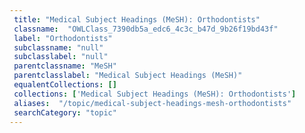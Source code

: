 ```yaml
--- 
 title: "Medical Subject Headings (MeSH): Orthodontists" 
 classname:  "OWLClass_7390db5a_edc6_4c3c_b47d_9b26f19bd43f" 
 label: "Orthodontists" 
 subclassname: "null" 
 subclasslabel: "null" 
 parentclassname: "MeSH" 
 parentclasslabel: "Medical Subject Headings (MeSH)" 
 equalentCollections: [] 
 collections: ['Medical Subject Headings (MeSH): Orthodontists']
 aliases:  "/topic/medical-subject-headings-mesh-orthodontists"  
 searchCategory: "topic" 
---
```

